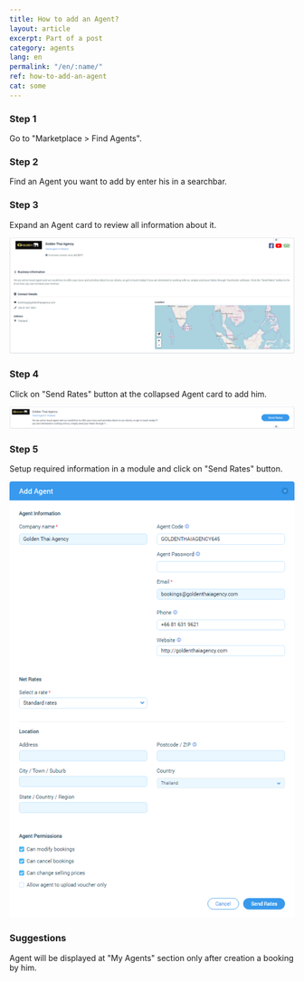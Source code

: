 ```yaml
---
title: How to add an Agent?
layout: article
excerpt: Part of a post
category: agents
lang: en
permalink: "/en/:name/"
ref: how-to-add-an-agent
cat: some
---
```


### **Step 1**

Go to "Marketplace > Find Agents".

### **Step 2**

Find an Agent you want to add by enter his in a searchbar.

### **Step 3**

Expand an Agent card to review all information about it.

![How_to_add_an_agent1](/assets/images/how_to_add_an_agent1.png)

### **Step 4**

Click on "Send Rates" button at the collapsed Agent card to add him.

![How_to_add_an_agent2](/assets/images/how_to_add_an_agent2.png)

### **Step 5**

Setup required information in a module and click on "Send Rates" button.

![How_to_add_an_agent3](/assets/images/how_to_add_an_agent3.png)

### **Suggestions**

Agent will be displayed at "My Agents" section only after creation a booking by him.